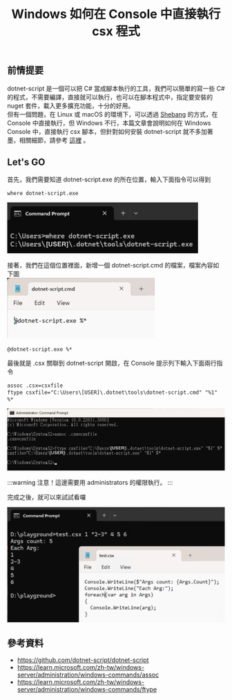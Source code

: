 ﻿---
slug: win-run-csx-directly
title: Windows 如何在 Console 中直接執行 csx 程式
authors: mrhihi
tags: [windows, dotnet-script]
---

## 前情提要

dotnet-script 是一個可以把 C# 當成腳本執行的工具，我們可以簡單的寫一些 C# 的程式，不需要編譯，直接就可以執行，也可以在腳本程式中，指定要安裝的 nuget 套件，載入更多擴充功能，十分的好用。  
但有一個問題，在 Linux 或 macOS 的環境下，可以透過 [Shebang](https://zh.wikipedia.org/zh-tw/Shebang) 的方式，在 Console 中直接執行，但 Windows 不行，本篇文章會說明如何在 Windows Console 中，直接執行 csx 腳本，但針對如何安裝 dotnet-script 就不多加著墨，相關細節，請參考 [這裡](https://github.com/dotnet-script/dotnet-script) 。  

## Let's GO

首先，我們需要知道 dotnet-script.exe 的所在位置，輸入下面指令可以得到  

```shell
where dotnet-script.exe
```

![dotnet-script.exe 的位置](pic1.png)

接著，我們在這個位置裡面，新增一個 dotnet-script.cmd 的檔案，檔案內容如下圖  
![dotnet-script.cmd 的內容](pic2.png)

```text
@dotnet-script.exe %*
```

最後就是 .csx 關聯到 dotnet-script 開啟，在 Console 提示列下輸入下面兩行指令  

```shell
assoc .csx=csxfile
ftype csxfile="C:\Users\[USER]\.dotnet\tools\dotnet-script.cmd" "%1" %*
```

![dotnet-script 關聯執行](pic3.png)

:::warning
注意！這邊需要用 administrators 的權限執行。
:::

完成之後，就可以來試試看囉

![直接執行 csx](pic4.png)

## 參考資料

- https://github.com/dotnet-script/dotnet-script
- https://learn.microsoft.com/zh-tw/windows-server/administration/windows-commands/assoc
- https://learn.microsoft.com/zh-tw/windows-server/administration/windows-commands/ftype